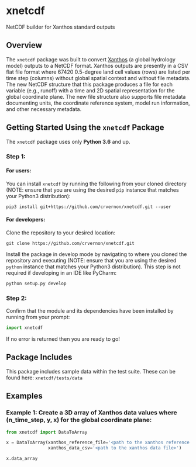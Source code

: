 # xnetcdf
NetCDF builder for Xanthos standard outputs

## Overview
The `xnetcdf` package was built to convert [Xanthos](https://github.com/jgcri/xanthos) (a global hydrology model) outputs to a NetCDF format.  Xanthos outputs are presently in a CSV flat file format where 67420 0.5-degree land cell values (rows) are listed per time step (columns) without global spatial context and without file metadata. The new NetCDF structure that this package produces a file for each variable (e.g., runoff) with a time and 2D spatial representation for the global coordinate plane.  The new file structure also supports file metadata documenting units, the coordinate reference system, model run information, and other necessary metadata.

## Getting Started Using the `xnetcdf` Package
The `xnetcdf` package uses only **Python 3.6** and up.

### Step 1:

#### For users:
You can install `xnetcdf` by running the following from your cloned directory (NOTE: ensure that you are using the desired `pip` instance that matches your Python3 distribution):

`pip3 install git+https://github.com/crvernon/xnetcdf.git --user`

#### For developers:
Clone the repository to your desired location:

`git clone https://github.com/crvernon/xnetcdf.git`

Install the package in develop mode by navigating to where you cloned the repository and executing (NOTE: ensure that you are using the desired `python` instance that matches your Python3 distribution).  This step is not required if developing in an IDE like PyCharm:

`python setup.py develop`

### Step 2:
Confirm that the module and its dependencies have been installed by running from your prompt:

```python
import xnetcdf
```

If no error is returned then you are ready to go!

## Package Includes
This package includes sample data within the test suite.  These can be found here:
`xnetcdf/tests/data`

## Examples

### Example 1:  Create a 3D array of Xanthos data values where (n_time_step, y, x) for the global coordinate plane:
```python
from xnetcdf import DataToArray

x = DataToArray(xanthos_reference_file='<path to the xanthos reference file>',
                xanthos_data_csv='<path to the xanthos data file>')

x.data_array
```
